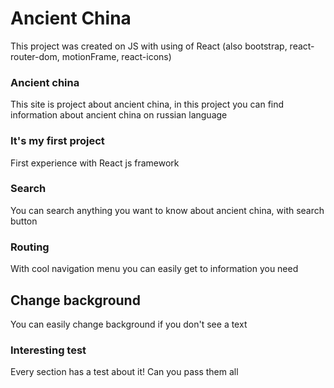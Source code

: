 # Ancient China
This project was created on JS with using of React (also bootstrap, react-router-dom, motionFrame, react-icons)

### Ancient china

This site is project about ancient china, in this project you can find information about ancient china on russian language

### It's my first project

First experience with React js framework
### Search

You can search anything you want to know about ancient china, with search button

### Routing

With cool navigation menu you can easily get to information you need

## Change background

You can easily change background if you don't see a text

### Interesting test

Every section has a test about it! Can you pass them all

